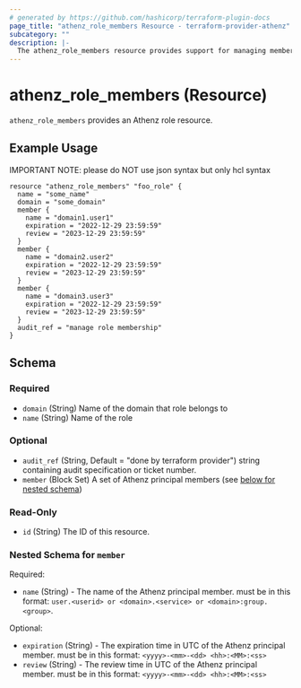 ```yaml
---
# generated by https://github.com/hashicorp/terraform-plugin-docs
page_title: "athenz_role_members Resource - terraform-provider-athenz"
subcategory: ""
description: |-
  The athenz_role_members resource provides support for managing members of an existing athenz role
---
```


# athenz_role_members (Resource)

`athenz_role_members` provides an Athenz role resource.

## Example Usage

IMPORTANT NOTE: please do NOT use json syntax but only hcl syntax

```hcl
resource "athenz_role_members" "foo_role" {
  name = "some_name"
  domain = "some_domain"
  member {
    name = "domain1.user1"
    expiration = "2022-12-29 23:59:59"
    review = "2023-12-29 23:59:59"
  }
  member {
    name = "domain2.user2"
    expiration = "2022-12-29 23:59:59"
    review = "2023-12-29 23:59:59"
  }
  member {
    name = "domain3.user3"
    expiration = "2022-12-29 23:59:59"
    review = "2023-12-29 23:59:59"
  }
  audit_ref = "manage role membership"
}
```

<!-- schema generated by tfplugindocs -->
## Schema

### Required

- `domain` (String) Name of the domain that role belongs to
- `name` (String) Name of the role

### Optional

- `audit_ref` (String, Default = "done by terraform provider")  string containing audit specification or ticket number.
- `member` (Block Set) A set of Athenz principal members (see [below for nested schema](#nestedblock--member))

### Read-Only

- `id` (String) The ID of this resource.

<a id="nestedblock--member"></a>
### Nested Schema for `member`

Required:

- `name` (String) - The name of the Athenz principal member. must be in this format: `user.<userid> or <domain>.<service> or <domain>:group.<group>`.

Optional:

- `expiration` (String) - The expiration time in UTC of the Athenz principal member. must be in this format: `<yyyy>-<mm>-<dd> <hh>:<MM>:<ss>`
- `review` (String) - The review time in UTC of the Athenz principal member. must be in this format: `<yyyy>-<mm>-<dd> <hh>:<MM>:<ss>`
